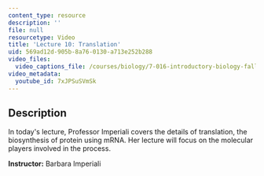 ```yaml
---
content_type: resource
description: ''
file: null
resourcetype: Video
title: 'Lecture 10: Translation'
uid: 569ad12d-905b-8a76-0130-a713e252b288
video_files:
  video_captions_file: /courses/biology/7-016-introductory-biology-fall-2018/lecture-videos/lecture-10-translation/7xJPSuSVmSk.vtt
video_metadata:
  youtube_id: 7xJPSuSVmSk
---
```


Description
-----------

In today's lecture, Professor Imperiali covers the details of translation, the biosynthesis of protein using mRNA. Her lecture will focus on the molecular players involved in the process.

**Instructor:** Barbara Imperiali